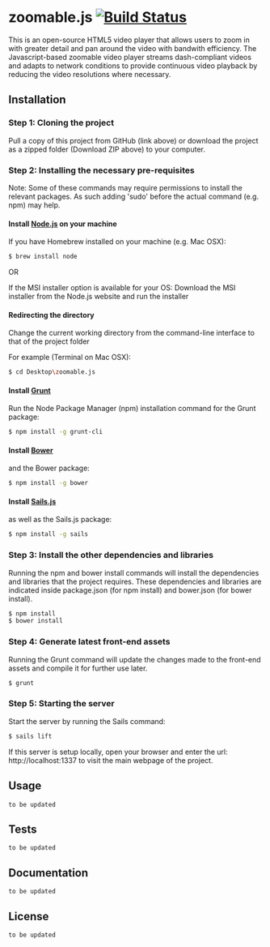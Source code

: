 # zoomable.js [![Build Status][travis-image]][travis-url] 
This is an open-source HTML5 video player that allows users to zoom in with greater detail and pan around the video with bandwith efficiency. The Javascript-based zoomable video player streams dash-compliant videos and adapts to network conditions to provide continuous video playback by reducing the video resolutions where necessary.

## Installation

### Step 1: Cloning the project

Pull a copy of this project from GitHub (link above) or download the project as a zipped folder (Download ZIP above) to your computer.

### Step 2: Installing the necessary pre-requisites

Note: Some of these commands may require permissions to install the relevant packages. As such adding 'sudo' before the actual command (e.g. npm) may help.

#### Install [Node.js](http://nodejs.org) on your machine

If you have Homebrew installed on your machine (e.g. Mac OSX):
```bash
$ brew install node
```
OR

If the MSI installer option is available for your OS:
Download the MSI installer from the Node.js website and run the installer

#### Redirecting the directory

Change the current working directory from the command-line interface to that of the project folder

For example (Terminal on Mac OSX):
```bash
$ cd Desktop\zoomable.js
```

#### Install [Grunt](http://gruntjs.com/)

Run the Node Package Manager (npm) installation command for the Grunt package:
```bash
$ npm install -g grunt-cli
``` 

#### Install [Bower](http://www.npmjs.com/package/bower)

and the Bower package:
```bash
$ npm install -g bower
```

#### Install [Sails.js](http://sailsjs.org/get-started)

as well as the Sails.js package:
```bash
$ npm install -g sails
```

### Step 3: Install the other dependencies and libraries

Running the npm and bower install commands will install the dependencies and libraries that the project requires. These dependencies and libraries are indicated inside package.json (for npm install) and bower.json (for bower install).
```bash
$ npm install 
$ bower install 
```

### Step 4: Generate latest front-end assets

Running the Grunt command will update the changes made to the front-end assets and compile it for further use later.
```bash
$ grunt
```

### Step 5: Starting the server

Start the server by running the Sails command:
```bash
$ sails lift
```

If this server is setup locally, open your browser and enter the url: http://localhost:1337 to visit the main webpage of the project.

## Usage
`to be updated`


## Tests
`to be updated`


## Documentation
`to be updated`


## License
`to be updated`

[travis-image]: https://travis-ci.org/nus-mtp/zoomable.js.svg?branch=develop
[travis-url]: https://travis-ci.org/nus-mtp/zoomable.js
